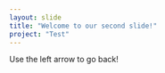 ```yaml
---
layout: slide
title: "Welcome to our second slide!"
project: "Test"
---
```

Use the left arrow to go back!
